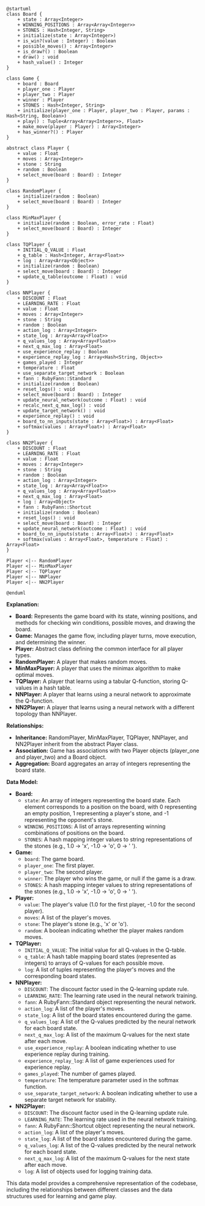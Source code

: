 ```plantuml
@startuml
class Board {
    + state : Array<Integer>
    + WINNING_POSITIONS : Array<Array<Integer>>
    + STONES : Hash<Integer, String>
    + initialize(state : Array<Integer>)
    + is_win?(value : Integer) : Boolean
    + possible_moves() : Array<Integer>
    + is_draw?() : Boolean
    + draw() : void
    + hash_value() : Integer
}

class Game {
    + board : Board
    + player_one : Player
    + player_two : Player
    + winner : Player
    + STONES : Hash<Integer, String>
    + initialize(player_one : Player, player_two : Player, params : Hash<String, Boolean>)
    + play() : Tuple<Array<Array<Integer>>, Float>
    + make_move(player : Player) : Array<Integer>
    + has_winner?() : Player
}

abstract class Player {
    + value : Float
    + moves : Array<Integer>
    + stone : String
    + random : Boolean
    + select_move(board : Board) : Integer
}

class RandomPlayer {
    + initialize(random : Boolean)
    + select_move(board : Board) : Integer
}

class MinMaxPlayer {
    + initialize(random : Boolean, error_rate : Float)
    + select_move(board : Board) : Integer
}

class TQPlayer {
    + INITIAL_Q_VALUE : Float
    + q_table : Hash<Integer, Array<Float>>
    + log : Array<Array<Object>>
    + initialize(random : Boolean)
    + select_move(board : Board) : Integer
    + update_q_table(outcome : Float) : void
}

class NNPlayer {
    + DISCOUNT : Float
    + LEARNING_RATE : Float
    + value : Float
    + moves : Array<Integer>
    + stone : String
    + random : Boolean
    + action_log : Array<Integer>
    + state_log : Array<Array<Float>>
    + q_values_log : Array<Array<Float>>
    + next_q_max_log : Array<Float>
    + use_experience_replay : Boolean
    + experience_replay_log : Array<Hash<String, Object>>
    + games_played : Integer
    + temperature : Float
    + use_separate_target_network : Boolean
    + fann : RubyFann::Standard
    + initialize(random : Boolean)
    + reset_logs() : void
    + select_move(board : Board) : Integer
    + update_neural_network(outcome : Float) : void
    + recalc_next_q_max_log() : void
    + update_target_network() : void
    + experience_replay() : void
    + board_to_nn_inputs(state : Array<Float>) : Array<Float>
    + softmax(values : Array<Float>) : Array<Float>
}

class NN2Player {
    + DISCOUNT : Float
    + LEARNING_RATE : Float
    + value : Float
    + moves : Array<Integer>
    + stone : String
    + random : Boolean
    + action_log : Array<Integer>
    + state_log : Array<Array<Float>>
    + q_values_log : Array<Array<Float>>
    + next_q_max_log : Array<Float>
    + log : Array<Object>
    + fann : RubyFann::Shortcut
    + initialize(random : Boolean)
    + reset_logs() : void
    + select_move(board : Board) : Integer
    + update_neural_network(outcome : Float) : void
    + board_to_nn_inputs(state : Array<Float>) : Array<Float>
    + softmax(values : Array<Float>, temperature : Float) : Array<Float>
}

Player <|-- RandomPlayer
Player <|-- MinMaxPlayer
Player <|-- TQPlayer
Player <|-- NNPlayer
Player <|-- NN2Player

@enduml
```

**Explanation:**

* **Board:** Represents the game board with its state, winning positions, and methods for checking win conditions, possible moves, and drawing the board.
* **Game:** Manages the game flow, including player turns, move execution, and determining the winner.
* **Player:** Abstract class defining the common interface for all player types.
* **RandomPlayer:** A player that makes random moves.
* **MinMaxPlayer:** A player that uses the minimax algorithm to make optimal moves.
* **TQPlayer:** A player that learns using a tabular Q-function, storing Q-values in a hash table.
* **NNPlayer:** A player that learns using a neural network to approximate the Q-function.
* **NN2Player:** A player that learns using a neural network with a different topology than NNPlayer.

**Relationships:**

* **Inheritance:** RandomPlayer, MinMaxPlayer, TQPlayer, NNPlayer, and NN2Player inherit from the abstract Player class.
* **Association:** Game has associations with two Player objects (player_one and player_two) and a Board object.
* **Aggregation:** Board aggregates an array of integers representing the board state.

**Data Model:**

* **Board:**
    * `state`: An array of integers representing the board state. Each element corresponds to a position on the board, with 0 representing an empty position, 1 representing a player's stone, and -1 representing the opponent's stone.
    * `WINNING_POSITIONS`: A list of arrays representing winning combinations of positions on the board.
    * `STONES`: A hash mapping integer values to string representations of the stones (e.g., 1.0 -> 'x', -1.0 -> 'o', 0 -> ' ').
* **Game:**
    * `board`: The game board.
    * `player_one`: The first player.
    * `player_two`: The second player.
    * `winner`: The player who wins the game, or null if the game is a draw.
    * `STONES`: A hash mapping integer values to string representations of the stones (e.g., 1.0 -> 'x', -1.0 -> 'o', 0 -> ' ').
* **Player:**
    * `value`: The player's value (1.0 for the first player, -1.0 for the second player).
    * `moves`: A list of the player's moves.
    * `stone`: The player's stone (e.g., 'x' or 'o').
    * `random`: A boolean indicating whether the player makes random moves.
* **TQPlayer:**
    * `INITIAL_Q_VALUE`: The initial value for all Q-values in the Q-table.
    * `q_table`: A hash table mapping board states (represented as integers) to arrays of Q-values for each possible move.
    * `log`: A list of tuples representing the player's moves and the corresponding board states.
* **NNPlayer:**
    * `DISCOUNT`: The discount factor used in the Q-learning update rule.
    * `LEARNING_RATE`: The learning rate used in the neural network training.
    * `fann`: A RubyFann::Standard object representing the neural network.
    * `action_log`: A list of the player's moves.
    * `state_log`: A list of the board states encountered during the game.
    * `q_values_log`: A list of the Q-values predicted by the neural network for each board state.
    * `next_q_max_log`: A list of the maximum Q-values for the next state after each move.
    * `use_experience_replay`: A boolean indicating whether to use experience replay during training.
    * `experience_replay_log`: A list of game experiences used for experience replay.
    * `games_played`: The number of games played.
    * `temperature`: The temperature parameter used in the softmax function.
    * `use_separate_target_network`: A boolean indicating whether to use a separate target network for stability.
* **NN2Player:**
    * `DISCOUNT`: The discount factor used in the Q-learning update rule.
    * `LEARNING_RATE`: The learning rate used in the neural network training.
    * `fann`: A RubyFann::Shortcut object representing the neural network.
    * `action_log`: A list of the player's moves.
    * `state_log`: A list of the board states encountered during the game.
    * `q_values_log`: A list of the Q-values predicted by the neural network for each board state.
    * `next_q_max_log`: A list of the maximum Q-values for the next state after each move.
    * `log`: A list of objects used for logging training data.

This data model provides a comprehensive representation of the codebase, including the relationships between different classes and the data structures used for learning and game play.
